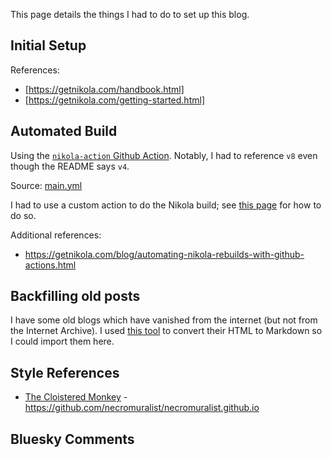 <!--
.. title: Blog Setup Notes
.. slug: blog-setup-notes
.. date: 2024-07-05 16:30:22 UTC-07:00
.. tags: 
.. category: 
.. link: 
.. description: 
.. type: text
-->

This page details the things I had to do to set up this blog.

## Initial Setup

References:

* [https://getnikola.com/handbook.html]
* [https://getnikola.com/getting-started.html]

## Automated Build

Using the [`nikola-action` Github Action](https://github.com/getnikola/nikola-action). Notably, I had to reference `v8` even though the README says `v4`.

Source: [main.yml](../../.github/workflows/main.yml)

I had to use a custom action to do the Nikola build; see [this page](https://docs.github.com/en/pages/getting-started-with-github-pages/configuring-a-publishing-source-for-your-github-pages-site#publishing-with-a-custom-github-actions-workflow) for how to do so.

Additional references:

* https://getnikola.com/blog/automating-nikola-rebuilds-with-github-actions.html

## Backfilling old posts

I have some old blogs which have vanished from the internet (but not from the Internet Archive). I used [this tool](https://www.minifier.org/html-to-markdown) to convert their HTML to Markdown so I could import them here.

## Style References

* [The Cloistered Monkey](https://necromuralist.github.io/) - https://github.com/necromuralist/necromuralist.github.io

## Bluesky Comments

